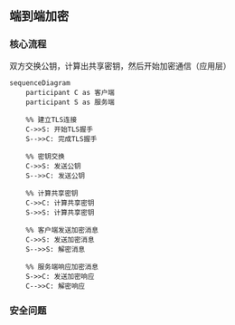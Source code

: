 

## 端到端加密

### 核心流程

双方交换公钥，计算出共享密钥，然后开始加密通信（应用层）
```mermaid
sequenceDiagram
    participant C as 客户端
    participant S as 服务端
    
    %% 建立TLS连接
    C->>S: 开始TLS握手
    S-->>C: 完成TLS握手
    
    %% 密钥交换
    C->>S: 发送公钥
    S-->>C: 发送公钥
    
    %% 计算共享密钥
    C->>C: 计算共享密钥
    S->>S: 计算共享密钥
    
    %% 客户端发送加密消息
    C->>S: 发送加密消息
    S-->>S: 解密消息
    
    %% 服务端响应加密消息
    S->>C: 发送加密响应
    C-->>C: 解密响应

```
### 安全问题
